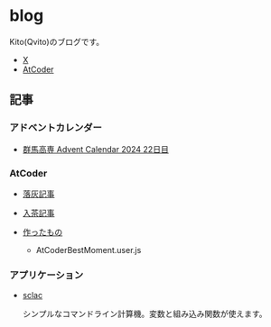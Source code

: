 # blog

Kito(Qvito)のブログです。

- [X](https://x.com/kito_qwer)
- [AtCoder](https://atcoder.jp/users/Qvito)

## 記事

### アドベントカレンダー

- [群馬高専 Advent Calendar 2024 22日目](https://kito-qwer.github.io/blog/AdventCalendar/20241222/)

### AtCoder

- [落灰記事](https://kito-qwer.github.io/blog/atcoder/article/changecolor/grey/)

- [入茶記事](https://kito-qwer.github.io/blog/atcoder/article/changecolor/brown/)

- [作ったもの](https://kito-qwer.github.io/blog/atcoder/other/)

    - AtCoderBestMoment.user.js
        

### アプリケーション

- [sclac](https://github.com/kito-qwer/scalc)

    シンプルなコマンドライン計算機。変数と組み込み関数が使えます。
